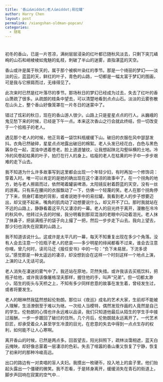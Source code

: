 ```yaml
---
title: '香山&middot;老人&middot;易拉罐'
author: Harry Chen
layout: post
permalink: /xiangshan-oldman-popcan/
categories:
  - 随笔
---
```

# 

初冬的香山，已是一片苍凉，满树层层浸染的红叶都已随秋风淡去，只剩下突兀嶙峋的山石和峭棱棱如鬼魅的虬枝，刺破了半山的迷雾，直指湛蓝的天空。

香山或许是属于秋天的，属于那个被枫叶染红的季节。那是一个绮丽的梦幻——淡淡的云，蓝蓝的天，鲜红的叶子，青色的山路，一切都是一幅太富于梦幻的图画，可是我与它擦肩而过，无缘得见了。

此次来时已然是红叶落尽的季节。那场秋日的梦幻已经成为过去，失去了红叶的香山萧疏了很多。从疏朗的枝条中望去，可以清楚地看到点点山石。淡淡的云雾弥散在山头上，整个香山好像笼罩在一片冬日的迷蒙中了。

错过了炫彩的秋日，现在的香山游人很少。山路上只是星星点点的行人。从巍峨的鬼见愁下来的时候，已经是下午一点。本来这次香山之行会就此终结，但一切改变于一个拾瓶子的老人。

遇见那个老人的时候，他正背着一袋饮料瓶缓缓下山。破旧的衣服在风中瑟瑟发抖。衣角已然破碎，星星点点地露出破旧的棉絮。老人头发已经花白，白色与黑色羼杂在一起，混浊中透着苍老。脸上道道皱纹，让我想起陕北沟壑纵横的土地。冷冷的风卷起枯黄的叶子，拍打在行人的身上。枯瘦的老人在枯黄的叶子中一步步艰难的走下山去。

我不知道为什么许多故事写到这里都会出现一个年轻少妇，有时再加一个修饰词：穿着入时。唯一可以肯定的是她的确出现在这个凄凉的故事中了。在一个拐角的地方，她与老人擦肩而过，依然喝着罐装啤酒，太阳镜反射着蔚蓝的天空，没有一丝的游离。只有系在腰间的衣服飘动了一下，仿佛一个轻蔑的笑。老人在那个拐角停了下来，侧身盯着她的背影，或者说她手中的易拉罐。我看到老人的步子想要迈出，却又提不起来。嘴角的肌肉动了动想要说什么，却又开不了口。那时我就站在不远的山路上，静静看着这平凡又凄凉的一幕。老人的目光终于离开，漫散在冷冷的秋风中。他转过头去的时候，我分明看到那双混浊的老眼中闪动着泪光。老人抹了抹鼻子，把装满瓶子的袋子向上撮了一把，然后一步步走下山去。我向上望去，那少妇也消失在寂寞的山路上。

我不知道该说什么。这或许是太平凡的一幕，每天不知重复出现在多少个角落。没有人会去注意一个捡瓶子老人的悲哀——多少明星的绯闻都看不过来，谁会去注意你哩。曾几何时，读司马迁《报任安书》中的一句：“负下未易居，下流多谤议。”感觉那是一种太遥远的凄凉，却没想到会在这样一个时刻这样一个地点上演，上演的让人无话可说。

老人消失在凄迷的雾气中了。我还站在原地，茫然失措。或许我该去买瓶饮料，把瓶子给他，或许我该像屠格涅夫那样，握住他的手，叫声“兄弟”。但一切都太渺小，陌生的街头与天桥之上，不知有多少同样悲意的故事在发生着，曾经发生过，或者将要发生。

老人的眼神然我猛然想起伦勃朗。那位以《夜巡》成名的艺术大家，生前却不能被人理解，生活潦倒至于难以为继。一次给人当模特，偶然发现作画的人竟然是自己的学生。伦勃朗的心情也许永远难以品读，我们只知道他最后从陌生的学生手中接过报酬，一步一步踱回了破烂的住所。几个月后，伦勃朗就永远离开了。一代艺术巨匠，却承受着众人甚至学生冷漠的目光，在悲意的失去中得到一点点生存的权利，如何能不让人心寒啊。

离开香山的时候，已然是两点多。回首望去，阳光斜照下，疏林淡霭相遮，蓝天白云掩映，却好像总蒙着一层凄凉的色彩。失去了喧嚣的香山重又恢复了宁静，恢复了初来时的那种冷峻高远。

出口的路边有一对卖唱的盲人夫妇。我摸出一枚硬币，投入地上的盒子里。他们抬起头露出一个僵硬的微笑。我不忍看，于是转身离开，缓缓消失在青石的街道上，脚步声回响在寂寞的空气中…